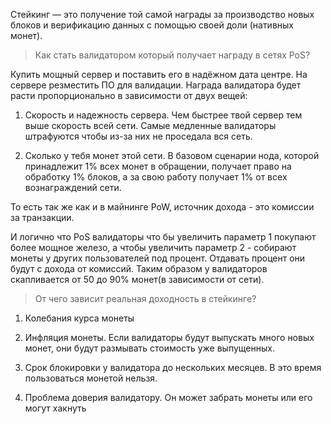 Стейкинг — это получение той самой награды за производство новых блоков и верификацию данных с помощью своей доли (нативных монет).

> Как стать валидатором который получает награду в сетях PoS?

Купить мощный сервер и поставить его в надёжном дата центре. На сервере резместить ПО для валидации. Награда валидатора будет расти пропорционально
в зависимости от двух вещей: 

1. Скорость и надежность сервера. Чем быстрее твой сервер тем выше скорость всей сети. Самые медленные валидаторы штрафуются чтобы из-за них не проседала вся сеть.

2. Сколько у тебя монет этой сети. В базовом сценарии нода, которой принадлежит 1% всех монет в обращении, получает право на обработку 1% блоков, а за свою работу получает 1% от всех вознаграждений сети. 


То есть так же как и в майнинге PoW, источник дохода - это комиссии за транзакции. 

И логично что PoS валидаторы что бы увеличить параметр 1 покупают более мощное железо, а чтобы увеличить параметр 2 - собирают монеты у других пользователей под процент. Отдавать процент они будут с дохода от комиссий. Таким образом у валидаторов скапливается от 50 до 90% монет(в зависимости от сети).      


> От чего зависит реальная доходность в стейкинге?

1. Колебания курса монеты

2. Инфляция монеты. Если валидаторы будут выпускать много новых монет, они будут размывать стоимость уже выпущенных. 

3. Срок блокировки у валидатора до нескольких месяцев. В это время пользоваться монетой нельзя.

4. Проблема доверия валидатору. Он может забрать монеты или его могут хакнуть

 